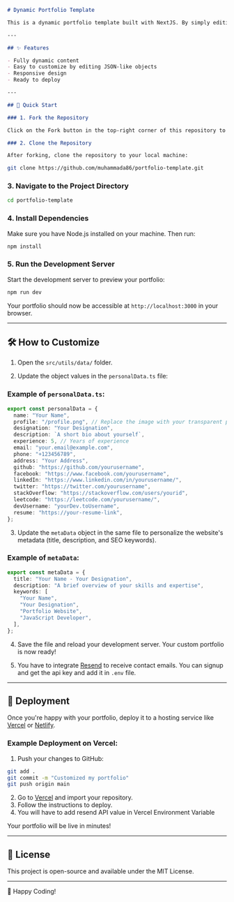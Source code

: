 ```markdown
# Dynamic Portfolio Template

This is a dynamic portfolio template built with NextJS. By simply editing the object values in the `src/utils/data/` folder, you can quickly create and customize a portfolio tailored to your needs without any complex configurations. Everything is dynamic and easy to update!

---

## ✨ Features

- Fully dynamic content
- Easy to customize by editing JSON-like objects
- Responsive design
- Ready to deploy

---

## 🚀 Quick Start

### 1. Fork the Repository

Click on the Fork button in the top-right corner of this repository to create your own copy.

### 2. Clone the Repository

After forking, clone the repository to your local machine:
```

```bash
git clone https://github.com/muhammada86/portfolio-template.git
```

### 3. Navigate to the Project Directory

```bash
cd portfolio-template
```

### 4. Install Dependencies

Make sure you have Node.js installed on your machine. Then run:

```bash
npm install
```

### 5. Run the Development Server

Start the development server to preview your portfolio:

```bash
npm run dev
```

Your portfolio should now be accessible at `http://localhost:3000` in your browser.

---

## 🛠️ How to Customize

1. Open the `src/utils/data/` folder.

2. Update the object values in the `personalData.ts` file:

### Example of `personalData.ts`:

```typescript
export const personalData = {
  name: "Your Name",
  profile: "/profile.png", // Replace the image with your transparent public/profile.png
  designation: "Your Designation",
  description: `A short bio about yourself`,
  experience: 5, // Years of experience
  email: "your.email@example.com",
  phone: "+123456789",
  address: "Your Address",
  github: "https://github.com/yourusername",
  facebook: "https://www.facebook.com/yourusername",
  linkedIn: "https://www.linkedin.com/in/yourusername/",
  twitter: "https://twitter.com/yourusername",
  stackOverflow: "https://stackoverflow.com/users/yourid",
  leetcode: "https://leetcode.com/yourusername/",
  devUsername: "yourDev.toUsername",
  resume: "https://your-resume-link",
};
```

3. Update the `metaData` object in the same file to personalize the website's metadata (title, description, and SEO keywords).

### Example of `metaData`:

```typescript
export const metaData = {
  title: "Your Name - Your Designation",
  description: "A brief overview of your skills and expertise",
  keywords: [
    "Your Name",
    "Your Designation",
    "Portfolio Website",
    "JavaScript Developer",
  ],
};
```

4. Save the file and reload your development server. Your custom portfolio is now ready!

5. You have to integrate [Resend](https://resend.com/) to receive contact emails. You can signup and get the api key and add it in `.env` file.

---

## 🌟 Deployment

Once you're happy with your portfolio, deploy it to a hosting service like [Vercel](https://vercel.com/) or [Netlify](https://www.netlify.com/).

### Example Deployment on Vercel:

1. Push your changes to GitHub:

```bash
git add .
git commit -m "Customized my portfolio"
git push origin main
```

2. Go to [Vercel](https://vercel.com/) and import your repository.
3. Follow the instructions to deploy.
4. You will have to add resend API value in Vercel Environment Variable

Your portfolio will be live in minutes!

---

## 📄 License

This project is open-source and available under the MIT License.

---

🎉 Happy Coding!
